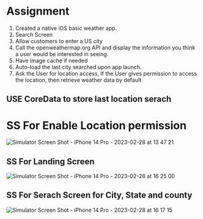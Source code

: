 # Assignment
1.	Created a native iOS basic weather app.
2.	Search Screen
1.	Allow customers to enter a US city
2.	Call the openweathermap.org API and display the information you think a user would be interested in seeing.
3.	Have image cache if needed
3.	Auto-load the last city searched upon app launch.
4.	Ask the User for location access, If the User gives permission to access the location, then retrieve weather data by default

## USE CoreData to store last location serach 

# SS For Enable Location permission
![Simulator Screen Shot - iPhone 14 Pro - 2023-02-28 at 13 47 21](https://user-images.githubusercontent.com/17934415/221968222-ede2f18a-e2ff-496a-a7a7-29e0e5443791.png)

## SS For Landing Screen
![Simulator Screen Shot - iPhone 14 Pro - 2023-02-28 at 16 25 00](https://user-images.githubusercontent.com/17934415/221996717-a113b0ac-10ad-4c16-8081-497a66647edc.png)

## SS For Serach Screen for City, State and county

![Simulator Screen Shot - iPhone 14 Pro - 2023-02-28 at 16 17 15](https://user-images.githubusercontent.com/17934415/221996798-fb013ee0-e5dd-4a90-b4c3-0032384f6eac.png)
